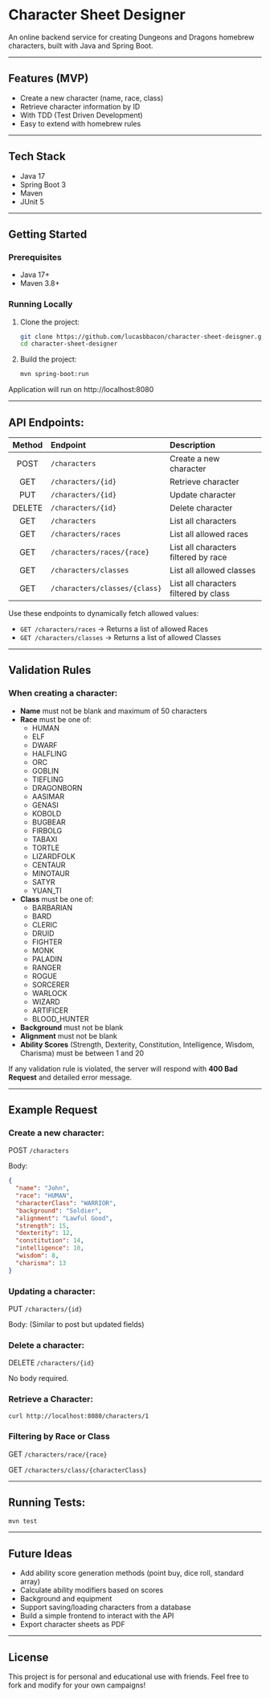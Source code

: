 # Character Sheet Designer

An online backend service for creating Dungeons and Dragons homebrew characters, built with Java and Spring Boot.

---

## Features (MVP)

- Create a new character (name, race, class)
- Retrieve character information by ID
- With TDD (Test Driven Development)
- Easy to extend with homebrew rules

---

## Tech Stack

- Java 17
- Spring Boot 3
- Maven
- JUnit 5

---

## Getting Started

### Prerequisites

- Java 17+
- Maven 3.8+

### Running Locally

1. Clone the project:
    ```bash
    git clone https://github.com/lucasbbacon/character-sheet-deisgner.git
    cd character-sheet-designer
    ```

2. Build the project:
    ```bash
    mvn spring-boot:run
    ```
Application will run on http://localhost:8080

---

## API Endpoints:
| Method | Endpoint                      | Description                           |
|:------:|:------------------------------|:--------------------------------------|
|  POST  | `/characters`                 | Create a new character                |
|  GET   | `/characters/{id}`            | Retrieve character                    |
|  PUT   | `/characters/{id}`            | Update character                      |
| DELETE | `/characters/{id}`            | Delete character                      |
|  GET   | `/characters`                 | List all characters                   |
|  GET   | `/characters/races`           | List all allowed races                |
|  GET   | `/characters/races/{race}`    | List all characters filtered by race  |
|  GET   | `/characters/classes`         | List all allowed classes              |
|  GET   | `/characters/classes/{class}` | List all characters filtered by class |

Use these endpoints to dynamically fetch allowed values:
- `GET /characters/races` -> Returns a list of allowed Races
- `GET /characters/classes` -> Returns a list of allowed Classes

---

## Validation Rules

### When creating a character:

- **Name** must not be blank and maximum of 50 characters
- **Race** must be one of:
  - HUMAN
  - ELF
  - DWARF
  - HALFLING
  - ORC
  - GOBLIN
  - TIEFLING
  - DRAGONBORN
  - AASIMAR
  - GENASI
  - KOBOLD
  - BUGBEAR
  - FIRBOLG
  - TABAXI
  - TORTLE
  - LIZARDFOLK
  - CENTAUR
  - MINOTAUR
  - SATYR
  - YUAN_TI
- **Class** must be one of:
  - BARBARIAN
  - BARD
  - CLERIC
  - DRUID
  - FIGHTER
  - MONK
  - PALADIN
  - RANGER
  - ROGUE
  - SORCERER
  - WARLOCK
  - WIZARD
  - ARTIFICER
  - BLOOD_HUNTER
- **Background** must not be blank
- **Alignment** must not be blank
- **Ability Scores** (Strength, Dexterity, Constitution, Intelligence, Wisdom, Charisma) must be between 1 and 20

If any validation rule is violated, the server will respond with **400 Bad Request** and detailed error message.

---

## Example Request

### Create a new character:

POST `/characters`

Body:
```json
{
  "name": "John", 
  "race": "HUMAN", 
  "characterClass": "WARRIOR",
  "background": "Soldier",
  "alignment": "Lawful Good",
  "strength": 15,
  "dexterity": 12,
  "constitution": 14,
  "intelligence": 10,
  "wisdom": 8,
  "charisma": 13
}
```

### Updating a character:
PUT `/characters/{id}`

Body: (Similar to post but updated fields)

### Delete a character:
DELETE `/characters/{id}`

No body required.

### Retrieve a Character:
```bash
curl http://localhost:8080/characters/1
```

### Filtering by Race or Class

GET `/characters/race/{race}`

GET `/characters/class/{characterClass}`

---

## Running Tests:

```bash
mvn test
```

---

## Future Ideas

- Add ability score generation methods (point buy, dice roll, standard array)
- Calculate ability modifiers based on scores
- Background and equipment
- Support saving/loading characters from a database
- Build a simple frontend to interact with the API
- Export character sheets as PDF

---

## License

This project is for personal and educational use with friends.
Feel free to fork and modify for your own campaigns!